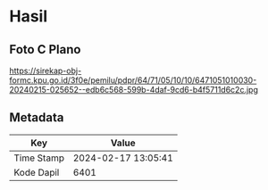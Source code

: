 # Hasil

## Foto C Plano

https://sirekap-obj-formc.kpu.go.id/3f0e/pemilu/pdpr/64/71/05/10/10/6471051010030-20240215-025652--edb6c568-599b-4daf-9cd6-b4f5711d6c2c.jpg


## Metadata

| Key        | Value               |
| ---------- | ------------------- |
| Time Stamp | 2024-02-17 13:05:41 |
| Kode Dapil | 6401                |



